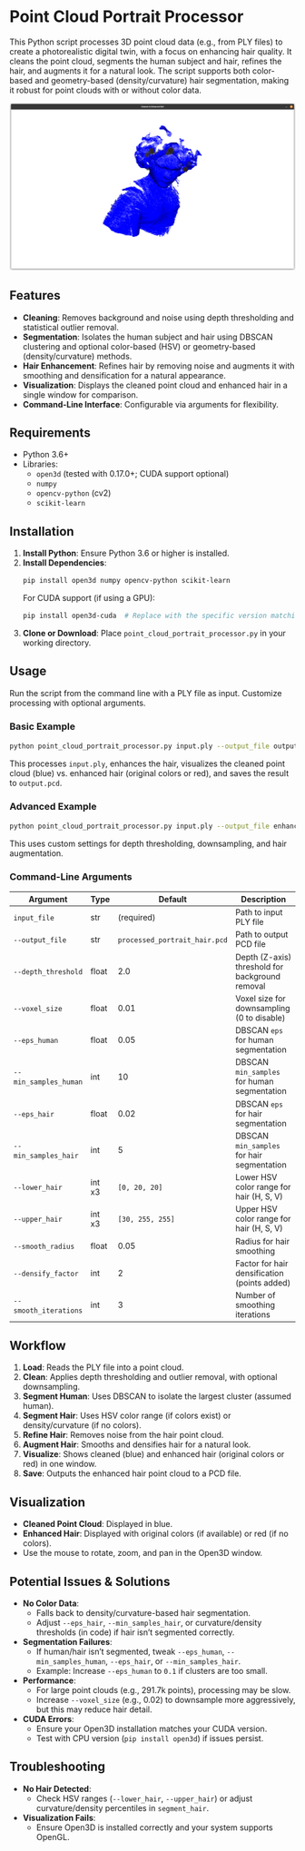 # Point Cloud Portrait Processor

This Python script processes 3D point cloud data (e.g., from PLY files) to create a photorealistic digital twin, with a focus on enhancing hair quality. It cleans the point cloud, segments the human subject and hair, refines the hair, and augments it for a natural look. The script supports both color-based and geometry-based (density/curvature) hair segmentation, making it robust for point clouds with or without color data.

![Cleaned vs. Enhanmced](img/cleaned-vs-enhanced-2.png "Cleaned vs. Enhanmced")

## Features
- **Cleaning**: Removes background and noise using depth thresholding and statistical outlier removal.
- **Segmentation**: Isolates the human subject and hair using DBSCAN clustering and optional color-based (HSV) or geometry-based (density/curvature) methods.
- **Hair Enhancement**: Refines hair by removing noise and augments it with smoothing and densification for a natural appearance.
- **Visualization**: Displays the cleaned point cloud and enhanced hair in a single window for comparison.
- **Command-Line Interface**: Configurable via arguments for flexibility.

## Requirements
- Python 3.6+
- Libraries:
  - `open3d` (tested with 0.17.0+; CUDA support optional)
  - `numpy`
  - `opencv-python` (cv2)
  - `scikit-learn`

## Installation
1. **Install Python**: Ensure Python 3.6 or higher is installed.
2. **Install Dependencies**:
   ```bash
   pip install open3d numpy opencv-python scikit-learn
   ```
   For CUDA support (if using a GPU):
   ```bash
   pip install open3d-cuda  # Replace with the specific version matching your CUDA toolkit
   ```
3. **Clone or Download**: Place `point_cloud_portrait_processor.py` in your working directory.

## Usage
Run the script from the command line with a PLY file as input. Customize processing with optional arguments.

### Basic Example
```bash
python point_cloud_portrait_processor.py input.ply --output_file output.pcd
```
This processes `input.ply`, enhances the hair, visualizes the cleaned point cloud (blue) vs. enhanced hair (original colors or red), and saves the result to `output.pcd`.

### Advanced Example
```bash
python point_cloud_portrait_processor.py input.ply --output_file enhanced_hair.pcd --depth_threshold 2.5 --voxel_size 0.015 --smooth_radius 0.05 --densify_factor 2 --smooth_iterations 3
```
This uses custom settings for depth thresholding, downsampling, and hair augmentation.

### Command-Line Arguments
| Argument              | Type    | Default            | Description                                      |
|-----------------------|---------|--------------------|-------------------------------------------------|
| `input_file`          | str     | (required)         | Path to input PLY file                          |
| `--output_file`       | str     | `processed_portrait_hair.pcd` | Path to output PCD file             |
| `--depth_threshold`   | float   | 2.0                | Depth (Z-axis) threshold for background removal |
| `--voxel_size`        | float   | 0.01               | Voxel size for downsampling (0 to disable)      |
| `--eps_human`         | float   | 0.05               | DBSCAN `eps` for human segmentation             |
| `--min_samples_human` | int     | 10                 | DBSCAN `min_samples` for human segmentation     |
| `--eps_hair`          | float   | 0.02               | DBSCAN `eps` for hair segmentation              |
| `--min_samples_hair`  | int     | 5                  | DBSCAN `min_samples` for hair segmentation      |
| `--lower_hair`        | int x3  | `[0, 20, 20]`      | Lower HSV color range for hair (H, S, V)        |
| `--upper_hair`        | int x3  | `[30, 255, 255]`   | Upper HSV color range for hair (H, S, V)        |
| `--smooth_radius`     | float   | 0.05               | Radius for hair smoothing                       |
| `--densify_factor`    | int     | 2                  | Factor for hair densification (points added)    |
| `--smooth_iterations` | int     | 3                  | Number of smoothing iterations                  |

## Workflow
1. **Load**: Reads the PLY file into a point cloud.
2. **Clean**: Applies depth thresholding and outlier removal, with optional downsampling.
3. **Segment Human**: Uses DBSCAN to isolate the largest cluster (assumed human).
4. **Segment Hair**: Uses HSV color range (if colors exist) or density/curvature (if no colors).
5. **Refine Hair**: Removes noise from the hair point cloud.
6. **Augment Hair**: Smooths and densifies hair for a natural look.
7. **Visualize**: Shows cleaned (blue) and enhanced hair (original colors or red) in one window.
8. **Save**: Outputs the enhanced hair point cloud to a PCD file.

## Visualization
- **Cleaned Point Cloud**: Displayed in blue.
- **Enhanced Hair**: Displayed with original colors (if available) or red (if no colors).
- Use the mouse to rotate, zoom, and pan in the Open3D window.

## Potential Issues & Solutions
- **No Color Data**:
  - Falls back to density/curvature-based hair segmentation.
  - Adjust `--eps_hair`, `--min_samples_hair`, or curvature/density thresholds (in code) if hair isn’t segmented correctly.
- **Segmentation Failures**:
  - If human/hair isn’t segmented, tweak `--eps_human`, `--min_samples_human`, `--eps_hair`, or `--min_samples_hair`.
  - Example: Increase `--eps_human` to `0.1` if clusters are too small.
- **Performance**:
  - For large point clouds (e.g., 291.7k points), processing may be slow.
  - Increase `--voxel_size` (e.g., 0.02) to downsample more aggressively, but this may reduce hair detail.
- **CUDA Errors**:
  - Ensure your Open3D installation matches your CUDA version.
  - Test with CPU version (`pip install open3d`) if issues persist.

## Troubleshooting
- **No Hair Detected**:
  - Check HSV ranges (`--lower_hair`, `--upper_hair`) or adjust curvature/density percentiles in `segment_hair`.
- **Visualization Fails**:
  - Ensure Open3D is installed correctly and your system supports OpenGL.
